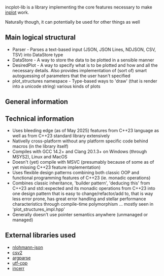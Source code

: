 incplot-lib is a library implementing the core features necessary to make [inplot](https://github.com/InCom-0/incplot) work.

Naturally though, it can potentially be used for other things as well

## Main logical structural ##

* Parser - Parses a text-based input (JSON, JSON Lines, NDJSON, CSV, TSV) into DataStore type
* DataStore - A way to store the data to be plotted in a sensible manner
* DesiredPlot - A way to specify what is to be plotted and how and all the necessary details. Also provides implementation of (sort of) smart autoguessing of parameters that the user hasn't specified
* plot_structures namespace - Type-based ways to 'draw' (that is render into a unicode string) various kinds of plots

## General information ##

## Technical information ##

* Uses bleeding edge (as of May 2025) features from C++23 language as well as from C++23 standard library extensively
* Nativelly cross-platform without any platform specific code behind macros (in the library itself)
* Compiles with GCC 14.2+ and Clang 20.1.3+ on Windows (through MSYS2), Linux and MacOS
* Doesn't (yet) compile with MSVC (presumably because of some as of yet missing C++23 feature implementation)
* Uses flexible design patterns combining both classic OOP and functional programming features of C++23 (ie. monadic operations)
* Combines classic inheritance, 'builder pattern', 'deducing this' from C++23 and std::expected and its monadic operations from C++23 into one design pattern that is easy to change/refactor/add to, that is way less error prone, has great error handling and stellar performance characteristics through compile-time polymorphism ... mostly seen in 'plot_structures_impl.hpp'
* Generally doesn't use pointer semantics anywhere (unmanaged or managed)

## External libraries used ##

* [nlohmann-json](https://github.com/nlohmann/json)
* [csv2](https://github.com/p-ranav/csv2)
* [argparse](https://github.com/p-ranav/argparse)
* [utf-cpp](https://github.com/ww898/utf-cpp)
* [incerr](https://github.com/InCom-0/incerr)
